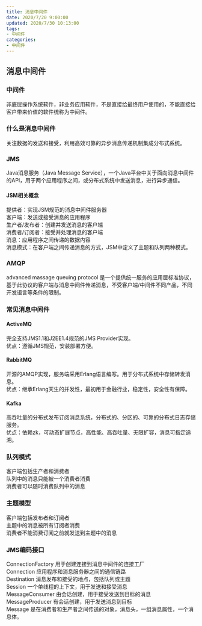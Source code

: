 ```yaml
---
title: 消息中间件
date: 2020/7/20 9:00:00
updated: 2020/7/30 10:13:00
tags: 
- 中间件
categories:
- 中间件
---
```

## 消息中间件  
### 中间件  
非底层操作系统软件，非业务应用软件，不是直接给最终用户使用的，不能直接给客户带来价值的软件统称为中间件。  
### 什么是消息中间件  
关注数据的发送和接受，利用高效可靠的异步消息传递机制集成分布式系统。  
### JMS  
Java消息服务（Java Message Service），一个Java平台中关于面向消息中间件的API，用于两个应用程序之间，或分布式系统中发送消息，进行异步通信。  
#### JSM相关概念  
提供者：实现JSM规范的消息中间件服务器  
客户端：发送或接受消息的应用程序  
生产者/发布者：创建并发送消息的客户端  
消费者/订阅者：接受并处理消息的客户端  
消息：应用程序之间传递的数据内容  
消息模式：在客户端之间传递消息的方式，JSM中定义了主题和队列两种模式。
### AMQP  
advanced massage queuing protocol 是一个提供统一服务的应用层标准协议，基于此协议的客户端与消息中间件传递消息，不受客户端/中间件不同产品，不同开发语言等条件的限制。  
### 常见消息中间件  
#### ActiveMQ  
完全支持JMS1.1和J2EE1.4规范的JMS Provider实现。  
优点：遵循JMS规范，安装部署方便。    
#### RabbitMQ  
开源的AMQP实现，服务端采用Erlang语言编写。用于分布式系统中存储转发消息。  
优点：继承Erlang天生的并发性，最初用于金融行业，稳定性，安全性有保障。  
#### Kafka  
高吞吐量的分布式发布订阅消息系统，分布式的、分区的、可靠的分布式日志存储服务。  
优点：依赖zk，可动态扩展节点，高性能、高吞吐量、无限扩容，消息可指定追溯。  
### 队列模式  
客户端包括生产者和消费者  
队列中的消息只能被一个消费者消费  
消费者可以随时消费队列中的消息  
### 主题模型  
客户端包括发布者和订阅者  
主题中的消息被所有订阅者消费   
消费者不能消费订阅之前就发送到主题中的消息  
### JMS编码接口  
ConnectionFactory 用于创建连接到消息中间件的连接工厂  
Connection 应用程序和消息服务器之间的通信链路  
Destination 消息发布和接受的地点，包括队列或主题  
Session 一个单线程的上下文，用于发送和接受消息  
MessageConsumer 由会话创建，用于接受发送到目标的消息  
MessageProducer 有会话创建，用于发送消息到目标  
Message 是在消费者和生产者之间传送的对象，消息头，一组消息属性，一个消息体。

